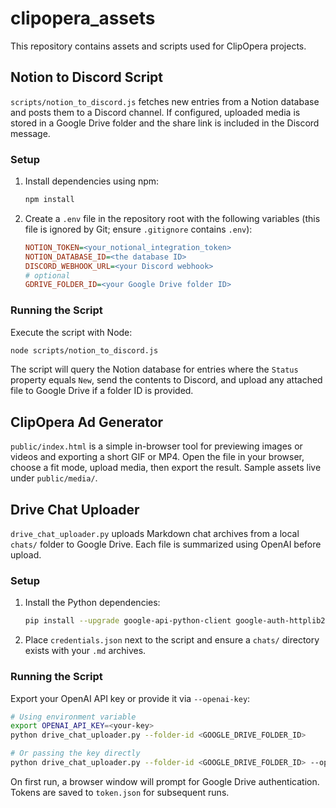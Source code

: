 # clipopera_assets

This repository contains assets and scripts used for ClipOpera projects.

## Notion to Discord Script

`scripts/notion_to_discord.js` fetches new entries from a Notion database and posts them to a Discord channel. If configured, uploaded media is stored in a Google Drive folder and the share link is included in the Discord message.

### Setup

1. Install dependencies using npm:
   ```bash
   npm install
   ```
2. Create a `.env` file in the repository root with the following variables (this file is ignored by Git; ensure `.gitignore` contains `.env`):
   ```ini
   NOTION_TOKEN=<your_notional_integration_token>
   NOTION_DATABASE_ID=<the database ID>
   DISCORD_WEBHOOK_URL=<your Discord webhook>
   # optional
   GDRIVE_FOLDER_ID=<your Google Drive folder ID>
   ```

### Running the Script

Execute the script with Node:

```bash
node scripts/notion_to_discord.js
```

The script will query the Notion database for entries where the `Status` property equals `New`, send the contents to Discord, and upload any attached file to Google Drive if a folder ID is provided.

## ClipOpera Ad Generator

`public/index.html` is a simple in-browser tool for previewing images or videos and exporting a short GIF or MP4. Open the file in your browser, choose a fit mode, upload media, then export the result. Sample assets live under `public/media/`.

## Drive Chat Uploader

`drive_chat_uploader.py` uploads Markdown chat archives from a local `chats/` folder to Google Drive. Each file is summarized using OpenAI before upload.

### Setup

1. Install the Python dependencies:
   ```bash
   pip install --upgrade google-api-python-client google-auth-httplib2 google-auth-oauthlib openai
   ```
2. Place `credentials.json` next to the script and ensure a `chats/` directory exists with your `.md` archives.

### Running the Script

Export your OpenAI API key or provide it via `--openai-key`:

```bash
# Using environment variable
export OPENAI_API_KEY=<your-key>
python drive_chat_uploader.py --folder-id <GOOGLE_DRIVE_FOLDER_ID>

# Or passing the key directly
python drive_chat_uploader.py --folder-id <GOOGLE_DRIVE_FOLDER_ID> --openai-key <your-key>
```

On first run, a browser window will prompt for Google Drive authentication. Tokens are saved to `token.json` for subsequent runs.
